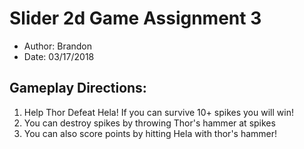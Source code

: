 # Slider 2d Game Assignment 3
- Author: Brandon
- Date: 03/17/2018

## Gameplay Directions:
1. Help Thor Defeat Hela! If you can survive 10+ spikes you will win!
1. You can destroy spikes by throwing Thor's hammer at spikes
1. You can also score points by hitting Hela with thor's hammer!
